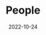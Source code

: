 ---
title: People
date: 2022-10-24

type: landing

sections:
  - block: people
    content:
      title: Meet the Team
      # Choose which groups/teams of users to display.
      #   Edit `user_groups` in each user's profile to add them to one or more of these groups.
      user_groups:
          - Lab Directors
          - Co-director
          - Principal Investigators
          - Academic Staff
          - PhD Students
          - Administration
          - Visitors
          - Alumni
        
      sort_by: Params.weight
      sort_ascending: true
    design:
      show_interests: false
      show_role: true
      show_social: true
---
